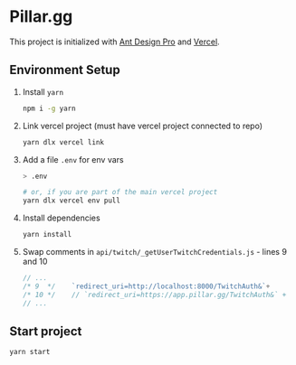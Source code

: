 # Pillar.gg

This project is initialized with [Ant Design Pro](https://pro.ant.design) and [Vercel](https://vercel.com).

## Environment Setup

1. Install `yarn`

   ```sh
   npm i -g yarn
   ```

2. Link vercel project (must have vercel project connected to repo)

   ```sh
   yarn dlx vercel link
   ```

3. Add a file `.env` for env vars

   ```sh
   > .env

   # or, if you are part of the main vercel project
   yarn dlx vercel env pull
   ```

4. Install dependencies

   ```sh
   yarn install
   ```

5. Swap comments in `api/twitch/_getUserTwitchCredentials.js` - lines 9 and 10

   ```js
   // ...
   /* 9  */    `redirect_uri=http://localhost:8000/TwitchAuth&`+
   /* 10 */    // `redirect_uri=https://app.pillar.gg/TwitchAuth&` +
   // ...
   ```

## Start project

```sh
yarn start
```
